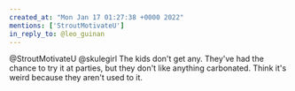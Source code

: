 ```yaml
---
created_at: "Mon Jan 17 01:27:38 +0000 2022"
mentions: ['StroutMotivateU']
in_reply_to: @leo_guinan
---
```


@StroutMotivateU @skulegirl The kids don't get any. They've had the chance to try it at parties, but they don't like anything carbonated. Think it's weird because they aren't used to it.